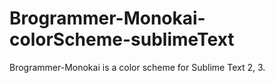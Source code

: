 # Brogrammer-Monokai-colorScheme-sublimeText
Brogrammer-Monokai is a color scheme for Sublime Text 2, 3.
